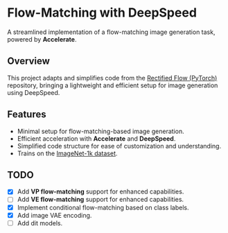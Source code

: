 # Flow-Matching with DeepSpeed  
A streamlined implementation of a flow-matching image generation task, powered by **Accelerate**.

## Overview  
This project adapts and simplifies code from the [Rectified Flow (PyTorch)](https://github.com/lucidrains/rectified-flow-pytorch) repository, bringing a lightweight and efficient setup for image generation using DeepSpeed.

## Features  
- Minimal setup for flow-matching-based image generation.  
- Efficient acceleration with **Accelerate** and **DeepSpeed**.  
- Simplified code structure for ease of customization and understanding.  
- Trains on the [ImageNet-1k dataset](https://huggingface.co/datasets/ILSVRC/imagenet-1k).  

## TODO  
- [x] Add **VP flow-matching** support for enhanced capabilities.  
- [ ] Add **VE flow-matching** support for enhanced capabilities.  
- [x] Implement conditional flow-matching based on class labels.
- [x] Add image VAE encoding.
- [ ] Add dit models.
